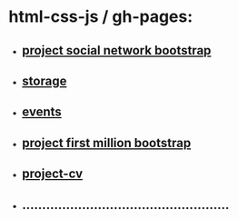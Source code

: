 # html-css-js / gh-pages:

* ## [project social network bootstrap](https://alexeyaleks.github.io/html-css-js/social-network-bootstrap/profile.html)
* ## [storage](https://alexeyaleks.github.io/html-css-js/storage/index.html)
* ## [events](https://alexeyaleks.github.io/html-css-js/events/index.html)
* ## [project first million bootstrap](https://alexeyaleks.github.io/html-css-js/project-first-million-bootstrap/index.html)
* ## [project-cv](https://alexeyaleks.github.io/html-css-js/project-cv/resume.html)
* ## ....................................................
